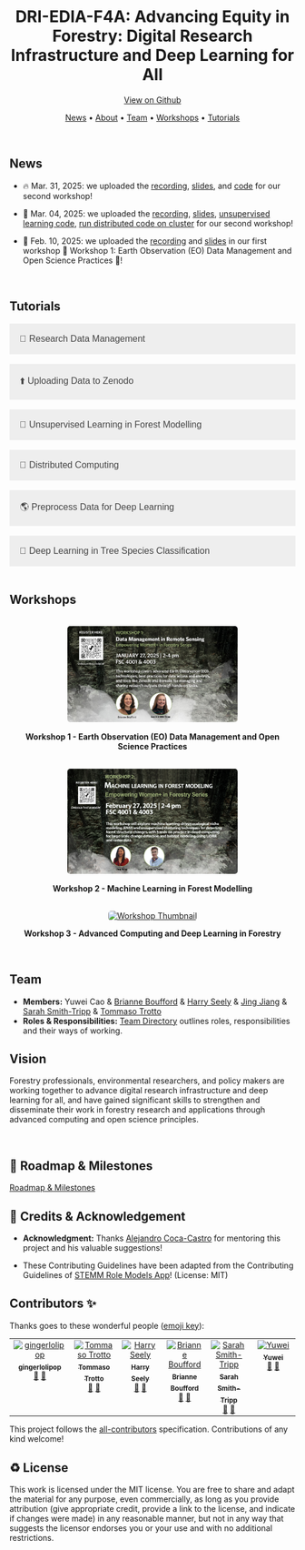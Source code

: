 <h1 style="text-align:center;">
  DRI-EDIA-F4A: Advancing Equity in Forestry: Digital Research Infrastructure and Deep Learning for All
</h1>

<p align="center">
<a href="https://github.com/yuwei-cao-git/DRI-EDIA-F4A">View on Github</a>
</p>

<p align="center">
  <a href="#news">News</a> •
  <a href="#vision">About</a> •
  <a href="#team">Team</a> •
  <a href="#workshops">Workshops</a> •
  <a href="#tutorials">Tutorials</a>
</p>

<br>

<div id="news"></div>

## News
-  🔥 Mar. 31, 2025: we uploaded the [recording](https://www.youtube.com/watch?v=2cCBOIj36oA&t=459s), [slides](https://doi.org/10.5281/zenodo.15116336), and [code](https://yuwei-cao-git.github.io/DRI-EDIA-F4A/src/tree_species_classification/tree_species_classification.html) for our second workshop!

-  🎉 Mar. 04, 2025: we uploaded the [recording](https://youtu.be/ak4Y0czZn2w), [slides](./reports/workshops/workshop-2/README.md), [unsupervised learning code](https://yuwei-cao-git.github.io/DRI-EDIA-F4A/src/workshop2/python/html/unsupervised_learning.html), [run distributed code on cluster](https://yuwei-cao-git.github.io/DRI-EDIA-F4A/src/workshop2/python/html/distributed.html) for our second workshop!

-  🎉 Feb. 10, 2025: we uploaded the [recording](https://lnkd.in/dTnGpGDu) and [slides](https://doi.org/10.5281/zenodo.14624629) in our first workshop 🌟 Workshop 1: Earth Observation (EO) Data Management and Open Science Practices 🌟! 


<br>

<div id="tutorials"></div>

## Tutorials

<div style="text-align: left;">
  <a href="https://doi.org/10.5281/zenodo.14624629" style="text-decoration: none;">
    <button style="background-color: #eee; color: #444; padding: 18px; border: none; border-radius: 1px; cursor: pointer; width: 100%; text-align: left; outline: none; font-size: 16px;">
      📄 Research Data Management
    </button>
  </a>
  <br><br>

  <a href="https://yuwei-cao-git.github.io/DRI-EDIA-F4A/reports/workshops/workshop-1/UploadingZenodo.html" style="text-decoration: none;">
    <button style="background-color: #eee; color: #444; padding: 18px; border: none; border-radius: 1px; cursor: pointer; width: 100%; text-align: left; outline: none; font-size: 16px;">
      ⬆️ Uploading Data to Zenodo
    </button>
  </a>
  <br><br>

  <a href="https://yuwei-cao-git.github.io/DRI-EDIA-F4A/src/workshop2/python/html/unsupervised_learning.html" style="text-decoration: none;">
    <button style="background-color: #eee; color: #444; padding: 18px; border: none; border-radius: 1px; cursor: pointer; width: 100%; text-align: left; outline: none; font-size: 16px;">
      🤖 Unsupervised Learning in Forest Modelling
    </button>
  </a>
  <br><br>

  <a href="https://yuwei-cao-git.github.io/DRI-EDIA-F4A/src/workshop2/python/html/distributed.html" style="text-decoration: none;">
    <button style="background-color: #eee; color: #444; padding: 18px; border: none; border-radius: 1px; cursor: pointer; width: 100%; text-align: left; outline: none; font-size: 16px;">
      🔗 Distributed Computing
    </button>
  </a>
  <br><br>

  <a href="https://yuwei-cao-git.github.io/DRI-EDIA-F4A/src/tree_species_classification/preprocess_data.html" style="text-decoration: none;">
    <button style="background-color: #eee; color: #444; padding: 18px; border: none; border-radius: 1px; cursor: pointer; width: 100%; text-align: left; outline: none; font-size: 16px;">
      🌎 Preprocess Data for Deep Learning
    </button>
  </a>
  <br><br>
  <a href="https://yuwei-cao-git.github.io/DRI-EDIA-F4A/src/tree_species_classification/tree_species_classification.html" style="text-decoration: none;">
    <button style="background-color: #eee; color: #444; padding: 18px; border: none; border-radius: 1px; cursor: pointer; width: 100%; text-align: left; outline: none; font-size: 16px;">
      🌲 Deep Learning in Tree Species Classification
    </button>
  </a>
</div>

<br>

<div id="workshops"></div>

## Workshops
<br>

<div style="text-align: center;">
  <a href="https://youtu.be/QRvA-ZVUWdM&t=1s" target="_blank" title="Click to watch on YouTube">
    <img src="./reports/figures/workshop1_tv.jpg" alt="Workshop Thumbnail" style="width: 300px; height: auto; border-radius: 5px;">
  </a>
  <br>
  <p><strong>Workshop 1 - Earth Observation (EO) Data Management and Open Science Practices</strong></p>
</div>

<br>

<div style="text-align: center;">
  <a href="https://www.youtube.com/watch?v=ak4Y0czZn2w&t=5s" target="_blank" title="Click to watch on YouTube">
    <img src="./reports/figures/workshop2-tv.jpg" alt="Workshop Thumbnail" style="width: 300px; height: auto; border-radius: 5px;">
  </a>
  <br>
  <p><strong>Workshop 2 - Machine Learning in Forest Modelling</strong></p>
</div>

<br>

<div style="text-align: center;">
  <a href="https://www.youtube.com/watch?v=2cCBOIj36oA&t=459s" target="_blank" title="Click to watch on YouTube">
    <img src="./reports/figures/workshop3-tv.png" alt="Workshop Thumbnail" style="width: 300px; height: auto; border-radius: 5px;">
  </a>
  <br>
  <p><strong>Workshop 3 - Advanced Computing and Deep Learning in Forestry</strong></p>
</div>

<br>
<div id="team"></div>

## Team

- **Members:** Yuwei Cao & [Brianne Boufford](https://github.com/brianneboufford) & [Harry Seely](https://github.com/harryseely) & [Jing Jiang](https://jingjiangmodels.github.io/) & [Sarah Smith-Tripp](https://sarahsmithtripp.github.io/) & [Tommaso Trotto](https://github.com/ttrotto) 
- **Roles & Responsibilities:** [Team Directory](./MeetTheTeam.md) outlines roles, responsibilities and their ways of working.



<div id="vision"></div>

## Vision

Forestry professionals, environmental researchers, and policy makers are working together to advance digital research infrastructure and deep learning for all, and have gained significant skills to strengthen and disseminate their work in forestry research and applications through advanced computing and open science principles.

<br>

<div id="roadmap"></div>

## 🎯 Roadmap & Milestones

[Roadmap & Milestones](../../issues/3)


<div id="ack"></div>

## 🤝 Credits & Acknowledgement

- **Acknowledgment:** Thanks [Alejandro Coca-Castro](https://github.com/acocac) for mentoring this project and his valuable suggestions!

- These Contributing Guidelines have been adapted from the Contributing Guidelines of [STEMM Role Models App](https://github.com/KirstieJane/STEMMRoleModels/tree/gh-pages)! (License: MIT)

<div id="contributors"></div>

## Contributors ✨

Thanks goes to these wonderful people ([emoji key](https://allcontributors.org/docs/en/emoji-key)):
<!-- ALL-CONTRIBUTORS-LIST:START - Do not remove or modify this section -->
<!-- prettier-ignore-start -->
<!-- markdownlint-disable -->
<table>
  <tbody>
    <tr>
      <td align="center" valign="top" width="14.28%"><a href="https://github.com/gingerlolipop"><img src="https://avatars.githubusercontent.com/u/13397637?v=4?s=100" width="100px;" alt="gingerlolipop"/><br /><sub><b>gingerlolipop</b></sub></a><br /><a href="#design-gingerlolipop" title="Design">🎨</a> <a href="https://github.com/yuwei-cao-git/DRI-EDIA-F4A/commits?author=gingerlolipop" title="Documentation">📖</a></td>
      <td align="center" valign="top" width="14.28%"><a href="https://github.com/ttrotto"><img src="https://avatars.githubusercontent.com/u/58608112?v=4?s=100" width="100px;" alt="Tommaso Trotto"/><br /><sub><b>Tommaso Trotto</b></sub></a><br /><a href="#design-ttrotto" title="Design">🎨</a> <a href="https://github.com/yuwei-cao-git/DRI-EDIA-F4A/commits?author=ttrotto" title="Documentation">📖</a></td>
      <td align="center" valign="top" width="14.28%"><a href="https://harryseely.github.io"><img src="https://avatars.githubusercontent.com/u/96886876?v=4?s=100" width="100px;" alt="Harry Seely"/><br /><sub><b>Harry Seely</b></sub></a><br /><a href="#design-harryseely" title="Design">🎨</a> <a href="https://github.com/yuwei-cao-git/DRI-EDIA-F4A/commits?author=harryseely" title="Documentation">📖</a></td>
      <td align="center" valign="top" width="14.28%"><a href="https://github.com/brianneboufford"><img src="https://avatars.githubusercontent.com/u/97699574?v=4?s=100" width="100px;" alt="Brianne Boufford "/><br /><sub><b>Brianne Boufford </b></sub></a><br /><a href="#design-brianneboufford" title="Design">🎨</a> <a href="https://github.com/yuwei-cao-git/DRI-EDIA-F4A/commits?author=brianneboufford" title="Documentation">📖</a></td>
      <td align="center" valign="top" width="14.28%"><a href="https://sarahsmithtripp.github.io/"><img src="https://avatars.githubusercontent.com/u/60204895?v=4?s=100" width="100px;" alt="Sarah Smith-Tripp"/><br /><sub><b>Sarah Smith-Tripp</b></sub></a><br /><a href="#design-sarahsmithtripp" title="Design">🎨</a> <a href="https://github.com/yuwei-cao-git/DRI-EDIA-F4A/commits?author=sarahsmithtripp" title="Documentation">📖</a></td>
      <td align="center" valign="top" width="14.28%"><a href="https://github.com/yuwei-cao-git"><img src="https://avatars.githubusercontent.com/u/8380284?v=4?s=100" width="100px;" alt="Yuwei"/><br /><sub><b>Yuwei</b></sub></a><br /><a href="#design-yuwei-cao-git" title="Design">🎨</a> <a href="https://github.com/yuwei-cao-git/DRI-EDIA-F4A/commits?author=yuwei-cao-git" title="Documentation">📖</a></td>
    </tr>
  </tbody>
</table>

<!-- markdownlint-restore -->
<!-- prettier-ignore-end -->

<!-- ALL-CONTRIBUTORS-LIST:END -->

This project follows the [all-contributors](https://github.com/all-contributors/all-contributors) specification. Contributions of any kind welcome!


<div id="license"></div>

## ♻️ License

This work is licensed under the MIT license. You are free to share and adapt the material for any purpose, even commercially, as long as you provide attribution (give appropriate credit, provide a link to the license, and indicate if changes were made) in any reasonable manner, but not in any way that suggests the licensor endorses you or your use and with no additional restrictions.
